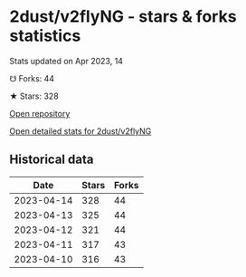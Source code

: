 # 2dust/v2flyNG - stars & forks statistics

Stats updated on Apr 2023, 14

☋ Forks: 44

★ Stars: 328

[Open repository](https://github.com/2dust/v2flyNG)

[Open detailed stats for 2dust/v2flyNG](https://reviewgithub.com/rep/2dust/v2flyNG)

## Historical data
| Date | Stars | Forks |
|------|-------|-------|
| 2023-04-14 | 328 | 44 | 
| 2023-04-13 | 325 | 44 | 
| 2023-04-12 | 321 | 44 | 
| 2023-04-11 | 317 | 43 | 
| 2023-04-10 | 316 | 43 | 

